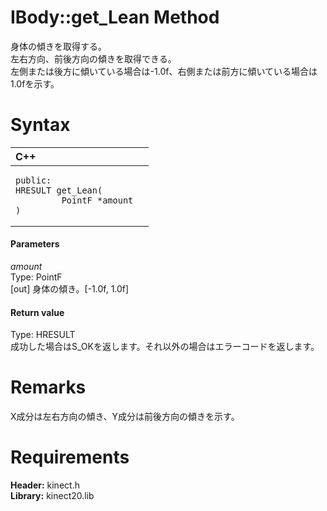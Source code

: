 IBody::get\_Lean Method  
=======================  

身体の傾きを取得する。<br/>左右方向、前後方向の傾きを取得できる。<br/>左側または後方に傾いている場合は-1.0f、右側または前方に傾いている場合は1.0fを示す。 <span id="syntaxSection"></span>

Syntax  
======  

<table>
<colgroup>
<col width="100%" />
</colgroup>
<thead>
<tr class="header">
<th align="left">C++</th>
</tr>
</thead>
<tbody>
<tr class="odd">
<td align="left"><pre><code>public:  
HRESULT get_Lean(  
         PointF *amount  
)</code></pre></td>
</tr>
</tbody>
</table>

<span id="ID4EG"></span>
#### Parameters  

*amount*    
Type: PointF  
[out] 身体の傾き。[-1.0f, 1.0f]  

<span id="ID4EP"></span>
#### Return value  

Type: HRESULT  
成功した場合はS\_OKを返します。それ以外の場合はエラーコードを返します。  

<span id="remarks"></span>

Remarks  
=======  

X成分は左右方向の傾き、Y成分は前後方向の傾きを示す。  

<span id="requirements"></span>

Requirements  
============  

**Header:** kinect.h  
**Library:** kinect20.lib  



<!--Please do not edit the data in the comment block below.-->
<!--
TOCTitle : get_Lean Method
RLTitle : IBody::get_Lean Method
KeywordK : get_Lean method
KeywordK : IBody::get_Lean method
KeywordF : IBody::get_Lean
KeywordF : get_Lean
KeywordF : Microsoft.Kinect.kinect.IBody.get_Lean(PointF@)
KeywordA : M:Microsoft.Kinect.kinect.IBody.get_Lean(PointF@)
AssetID : M:Microsoft.Kinect.kinect.IBody.get_Lean(PointF@)
Locale : en-us
CommunityContent : 1
APIType : Managed
APILocation : 
APIName : Microsoft.Kinect.kinect.IBody::get_Lean
TargetOS : Windows
TopicType : kbSyntax
DevLang : C++
DocSet : K4Wv2
ProjType : K4Wv2Proj
Technology : Kinect for Windows
Product : Kinect for Windows SDK v2
productversion : 20
-->
